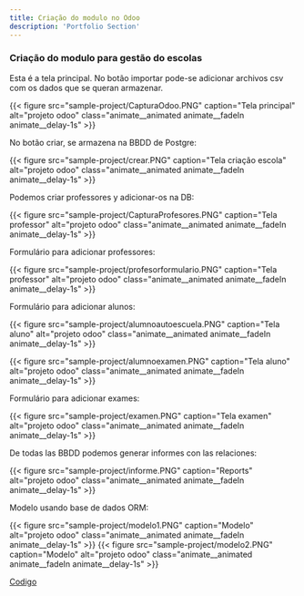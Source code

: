 ```yaml
---
title: Criação do modulo no Odoo
description: 'Portfolio Section'
---
```


### Criação do modulo para gestão do escolas

Esta é a tela principal. No botão importar pode-se adicionar archivos csv com os dados que se queran armazenar.


{{< figure src="sample-project/CapturaOdoo.PNG" caption="Tela principal" alt="projeto odoo" class="animate__animated animate__fadeIn animate__delay-1s" >}}

No botão criar, se armazena na BBDD de Postgre:

{{< figure src="sample-project/crear.PNG" caption="Tela criação escola" alt="projeto odoo" class="animate__animated animate__fadeIn animate__delay-1s" >}}

Podemos criar professores y adicionar-os na DB:

{{< figure src="sample-project/CapturaProfesores.PNG" caption="Tela professor" alt="projeto odoo" class="animate__animated animate__fadeIn animate__delay-1s" >}}

Formulário para adicionar professores:

{{< figure src="sample-project/profesorformulario.PNG"  caption="Tela professor" alt="projeto odoo" class="animate__animated animate__fadeIn animate__delay-1s" >}}

Formulário para adicionar alunos:

{{< figure src="sample-project/alumnoautoescuela.PNG"  caption="Tela aluno" alt="projeto odoo" class="animate__animated animate__fadeIn animate__delay-1s"  >}}

{{< figure src="sample-project/alumnoexamen.PNG"  caption="Tela aluno" alt="projeto odoo" class="animate__animated animate__fadeIn animate__delay-1s"  >}}

Formulário para adicionar exames:

{{< figure src="sample-project/examen.PNG"  caption="Tela examen" alt="projeto odoo" class="animate__animated animate__fadeIn animate__delay-1s"  >}}

De todas las BBDD podemos generar informes con las relaciones:

{{< figure src="sample-project/informe.PNG"  caption="Reports" alt="projeto odoo" class="animate__animated animate__fadeIn animate__delay-1s" >}}

Modelo usando base de dados ORM:

{{< figure src="sample-project/modelo1.PNG"  caption="Modelo" alt="projeto odoo" class="animate__animated animate__fadeIn animate__delay-1s" >}}
{{< figure src="sample-project/modelo2.PNG"  caption="Modelo" alt="projeto odoo" class="animate__animated animate__fadeIn animate__delay-1s" >}}


[Codigo](https://www.dropbox.com/s/hbmdv0nhi4hi06q/OdooAutoescuela-master.zip?dl=0)
